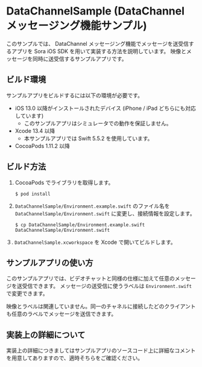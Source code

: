 # DataChannelSample (DataChannel メッセージング機能サンプル)

このサンプルでは、 DataChannel メッセージング機能でメッセージを送受信するアプリを Sora iOS SDK を用いて実装する方法を説明しています。
映像とメッセージを同時に送受信するサンプルアプリです。


## ビルド環境

サンプルアプリをビルドするには以下の環境が必要です。

- iOS 13.0 以降がインストールされたデバイス (iPhone / iPad どちらにも対応しています)
  - このサンプルアプリはシミュレータでの動作を保証しません。
- Xcode 13.4 以降
  - 本サンプルアプリでは Swift 5.5.2 を使用しています。
- CocoaPods 1.11.2 以降

## ビルド方法

1. CocoaPods でライブラリを取得します。

   ```
   $ pod install
   ```

2. ``DataChannelSample/Environment.example.swift`` のファイル名を ``DataChannelSample/Environment.swift`` に変更し、接続情報を設定します。

   ```
   $ cp DataChannelSample/Environment.example.swift DataChannelSample/Environment.swift
   ```

３. ``DataChannelSample.xcworkspace`` を Xcode で開いてビルドします。

## サンプルアプリの使い方

このサンプルアプリでは、ビデオチャットと同様の仕様に加えて任意のメッセージを送受信できます。
メッセージの送受信に使うラベルは `Environment.swift` で変更できます。

映像とラベルは関連していません。同一のチャネルに接続したどのクライアントも任意のラベルでメッセージを送信できます。


## 実装上の詳細について

実装上の詳細につきましてはサンプルアプリのソースコード上に詳細なコメントを用意してありますので、適時そちらをご確認ください。
